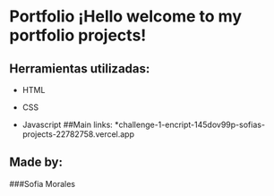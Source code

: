 # Portfolio ¡Hello welcome to my portfolio projects!

## Herramientas utilizadas:

* HTML

* CSS

* Javascript
  ##Main links:
*challenge-1-encript-145dov99p-sofias-projects-22782758.vercel.app

## Made by:

###Sofia Morales
